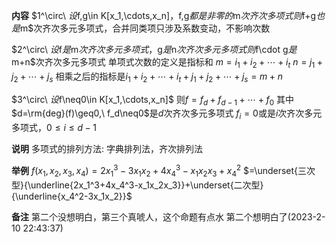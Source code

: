 **内容**
$1^\circ\ $设$f,g\in K[x_1,\cdots,x_n]$，$f,g$都是非零的$m$次齐次多项式
则$f+g$也是$m$次齐次多元多项式，合并同类项只涉及系数变动，不影响次数

$2^\circ\ $设$f$是$m$次齐次多元多项式，$g$是$n$次齐次多元多项式
则$f\cdot g$是$m+n$次齐次多元多项式
单项式次数的定义是指标和
$m=i_1+i_2+\cdots+i_t$
$n=j_1+j_2+\cdots+j_s$
相乘之后的指标是$i_1+i_2+\cdots+i_t+j_1+j_2+\cdots+j_s=m+n$

$3^\circ\ $设$f\neq0\in K[x_1,\cdots,x_n]$
则$f=f_d+f_{d-1}+\cdots+f_0$
其中$d=\rm{deg}(f)\geq0,\ f_d\neq0$是$d$次齐次多元多项式
$f_i=0$或是$i$次齐次多元多项式，$0\leq i\leq d-1$

**说明**
多项式的排列方法: 字典排列法，齐次排列法

**举例**
$f(x_1,x_2,x_3,x_4)=2x_1^3-3x_1x_2+4x_4^3-x_1x_2x_3+x_4^2$
$=\underset{三次型}{\underline{2x_1^3+4x_4^3-x_1x_2x_3}}+\underset{二次型}{\underline{x_4^2-3x_1x_2}}$

**备注**
第二个没想明白，第三个真唬人，这个命题有点水
第二个想明白了(2023-2-10 22:43:37)
